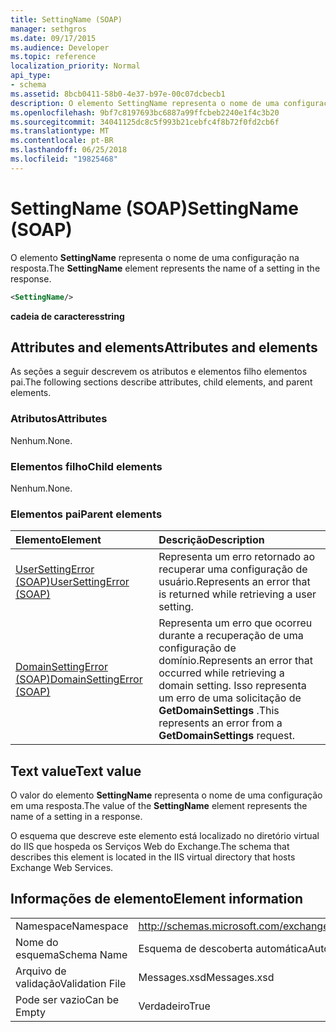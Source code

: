 ```yaml
---
title: SettingName (SOAP)
manager: sethgros
ms.date: 09/17/2015
ms.audience: Developer
ms.topic: reference
localization_priority: Normal
api_type:
- schema
ms.assetid: 8bcb0411-58b0-4e37-b97e-00c07dcbecb1
description: O elemento SettingName representa o nome de uma configuração na resposta.
ms.openlocfilehash: 9bf7c8197693bc6887a99ffcbeb2240e1f4c3b20
ms.sourcegitcommit: 34041125dc8c5f993b21cebfc4f8b72f0fd2cb6f
ms.translationtype: MT
ms.contentlocale: pt-BR
ms.lasthandoff: 06/25/2018
ms.locfileid: "19825468"
---
```

# <a name="settingname-soap"></a><span data-ttu-id="dd4d1-103">SettingName (SOAP)</span><span class="sxs-lookup"><span data-stu-id="dd4d1-103">SettingName (SOAP)</span></span>

<span data-ttu-id="dd4d1-104">O elemento **SettingName** representa o nome de uma configuração na resposta.</span><span class="sxs-lookup"><span data-stu-id="dd4d1-104">The **SettingName** element represents the name of a setting in the response.</span></span> 
  
```XML
<SettingName/>
```

 <span data-ttu-id="dd4d1-105">**cadeia de caracteres**</span><span class="sxs-lookup"><span data-stu-id="dd4d1-105">**string**</span></span>
## <a name="attributes-and-elements"></a><span data-ttu-id="dd4d1-106">Attributes and elements</span><span class="sxs-lookup"><span data-stu-id="dd4d1-106">Attributes and elements</span></span>

<span data-ttu-id="dd4d1-107">As seções a seguir descrevem os atributos e elementos filho elementos pai.</span><span class="sxs-lookup"><span data-stu-id="dd4d1-107">The following sections describe attributes, child elements, and parent elements.</span></span>
  
### <a name="attributes"></a><span data-ttu-id="dd4d1-108">Atributos</span><span class="sxs-lookup"><span data-stu-id="dd4d1-108">Attributes</span></span>

<span data-ttu-id="dd4d1-109">Nenhum.</span><span class="sxs-lookup"><span data-stu-id="dd4d1-109">None.</span></span>
  
### <a name="child-elements"></a><span data-ttu-id="dd4d1-110">Elementos filho</span><span class="sxs-lookup"><span data-stu-id="dd4d1-110">Child elements</span></span>

<span data-ttu-id="dd4d1-111">Nenhum.</span><span class="sxs-lookup"><span data-stu-id="dd4d1-111">None.</span></span>
  
### <a name="parent-elements"></a><span data-ttu-id="dd4d1-112">Elementos pai</span><span class="sxs-lookup"><span data-stu-id="dd4d1-112">Parent elements</span></span>

|<span data-ttu-id="dd4d1-113">**Elemento**</span><span class="sxs-lookup"><span data-stu-id="dd4d1-113">**Element**</span></span>|<span data-ttu-id="dd4d1-114">**Descrição**</span><span class="sxs-lookup"><span data-stu-id="dd4d1-114">**Description**</span></span>|
|:-----|:-----|
|[<span data-ttu-id="dd4d1-115">UserSettingError (SOAP)</span><span class="sxs-lookup"><span data-stu-id="dd4d1-115">UserSettingError (SOAP)</span></span>](usersettingerror-soap.md) <br/> |<span data-ttu-id="dd4d1-116">Representa um erro retornado ao recuperar uma configuração de usuário.</span><span class="sxs-lookup"><span data-stu-id="dd4d1-116">Represents an error that is returned while retrieving a user setting.</span></span>  <br/> |
|[<span data-ttu-id="dd4d1-117">DomainSettingError (SOAP)</span><span class="sxs-lookup"><span data-stu-id="dd4d1-117">DomainSettingError (SOAP)</span></span>](domainsettingerror-soap.md) <br/> |<span data-ttu-id="dd4d1-118">Representa um erro que ocorreu durante a recuperação de uma configuração de domínio.</span><span class="sxs-lookup"><span data-stu-id="dd4d1-118">Represents an error that occurred while retrieving a domain setting.</span></span> <span data-ttu-id="dd4d1-119">Isso representa um erro de uma solicitação de **GetDomainSettings** .</span><span class="sxs-lookup"><span data-stu-id="dd4d1-119">This represents an error from a **GetDomainSettings** request.</span></span>  <br/> |
   
## <a name="text-value"></a><span data-ttu-id="dd4d1-120">Text value</span><span class="sxs-lookup"><span data-stu-id="dd4d1-120">Text value</span></span>

<span data-ttu-id="dd4d1-121">O valor do elemento **SettingName** representa o nome de uma configuração em uma resposta.</span><span class="sxs-lookup"><span data-stu-id="dd4d1-121">The value of the **SettingName** element represents the name of a setting in a response.</span></span> 
  
<span data-ttu-id="dd4d1-122">O esquema que descreve este elemento está localizado no diretório virtual do IIS que hospeda os Serviços Web do Exchange.</span><span class="sxs-lookup"><span data-stu-id="dd4d1-122">The schema that describes this element is located in the IIS virtual directory that hosts Exchange Web Services.</span></span>
  
## <a name="element-information"></a><span data-ttu-id="dd4d1-123">Informações de elemento</span><span class="sxs-lookup"><span data-stu-id="dd4d1-123">Element information</span></span>

|||
|:-----|:-----|
|<span data-ttu-id="dd4d1-124">Namespace</span><span class="sxs-lookup"><span data-stu-id="dd4d1-124">Namespace</span></span>  <br/> |http://schemas.microsoft.com/exchange/2010/Autodiscover  <br/> |
|<span data-ttu-id="dd4d1-125">Nome do esquema</span><span class="sxs-lookup"><span data-stu-id="dd4d1-125">Schema Name</span></span>  <br/> |<span data-ttu-id="dd4d1-126">Esquema de descoberta automática</span><span class="sxs-lookup"><span data-stu-id="dd4d1-126">Autodiscover schema</span></span>  <br/> |
|<span data-ttu-id="dd4d1-127">Arquivo de validação</span><span class="sxs-lookup"><span data-stu-id="dd4d1-127">Validation File</span></span>  <br/> |<span data-ttu-id="dd4d1-128">Messages.xsd</span><span class="sxs-lookup"><span data-stu-id="dd4d1-128">Messages.xsd</span></span>  <br/> |
|<span data-ttu-id="dd4d1-129">Pode ser vazio</span><span class="sxs-lookup"><span data-stu-id="dd4d1-129">Can be Empty</span></span>  <br/> |<span data-ttu-id="dd4d1-130">Verdadeiro</span><span class="sxs-lookup"><span data-stu-id="dd4d1-130">True</span></span>  <br/> |
   

